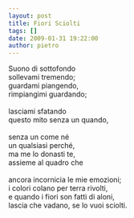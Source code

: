 ```yaml
---
layout: post
title: Fiori Sciolti
tags: []
date: 2009-01-31 19:22:00
author: pietro
---
```

Suono di sottofondo<br/>sollevami tremendo;<br/>guardami piangendo,<br/>rimpiangimi guardando;<br/><br/>lasciami sfatando<br/>questo mito senza un quando,<br/><br/>senza un come né<br/>un qualsiasi perché,<br/>ma me lo donasti te,<br/>assieme al quadro che<br/><br/>ancora incornicia le mie emozioni;<br/>i colori colano per terra rivolti,<br/>e quando i fiori son fatti di aloni,<br/>lascia che vadano, se lo vuoi sciolti.
